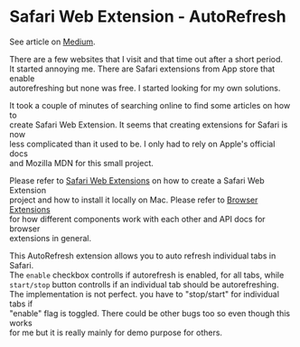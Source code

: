 #  Safari Web Extension - AutoRefresh

See article on [Medium](https://medium.com/@bingqiao/safari-auto-refresh-web-extension-javascript-only-sort-of-9298970ec0ac).  

There are a few websites that I visit and that time out after a short period.  
It started annoying me. There are Safari extensions from App store that enable  
autorefreshing but none was free. I started looking for my own solutions. 

It took a couple of minutes of searching online to find some articles on how to  
create Safari Web Extension. It seems that creating extensions for Safari is now  
less complicated than it used to be. I only had to rely on Apple's official docs  
and Mozilla MDN for this small project.

Please refer to [Safari Web Extensions](https://developer.apple.com/documentation/safariservices/safari_web_extensions) on how to create a Safari Web Extension  
project and how to install it locally on Mac. Please refer to [Browser Extensions](https://developer.mozilla.org/en-US/docs/Mozilla/Add-ons/WebExtensions)  
for how different components work with each other and API docs for browser  
extensions in general.

This AutoRefresh extension allows you to auto refresh individual tabs in Safari.  
The `enable` checkbox controlls if autorefresh is enabled, for all tabs, while  
`start/stop` button controlls if an individual tab should be autorefreshing.  
The implementation is not perfect. you have to "stop/start" for individual tabs if  
"enable" flag is toggled. There could be other bugs too so even though this works  
for me but it is really mainly for demo purpose for others.
